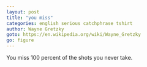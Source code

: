 ```yaml
---
layout: post
title: "you miss"
categories: english serious catchphrase tshirt
author: Wayne Gretzky
goto: https://en.wikipedia.org/wiki/Wayne_Gretzky
go: figure
---
```

You miss 100 percent of the shots you never take.
